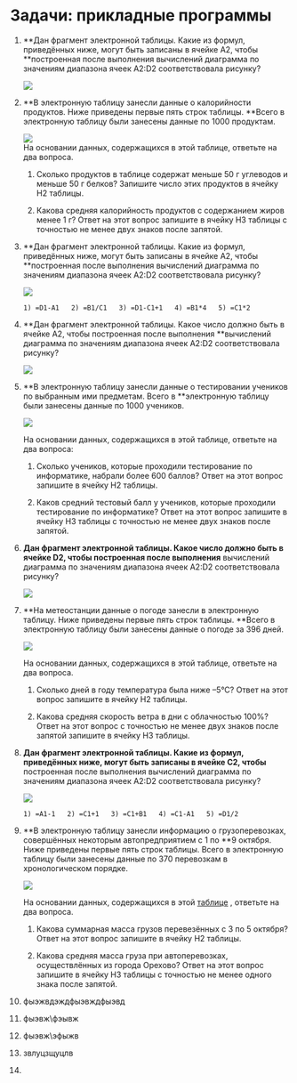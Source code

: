 # Задачи: прикладные программы

1. **Дан фрагмент электронной таблицы. Какие из формул, приведённых ниже, могут быть записаны в ячейке A2, чтобы **построенная после выполнения вычислений диаграмма по значениям диапазона ячеек A2:D2 соответствовала рисунку?

   ![](http://kpolyakov.spb.ru/cms/images/661.gif)

2. **В электронную таблицу занесли данные о калорийности продуктов. Ниже приведены первые пять строк таблицы. **Всего в электронную таблицу были занесены данные по 1000 продуктам.

   ![](http://kpolyakov.spb.ru/cms/images/979.gif)  
   На основании данных, содержащихся в этой таблице, ответьте на два вопроса.

   1. Сколько продуктов в таблице содержат меньше 50 г углеводов и меньше 50 г белков? Запишите число этих продуктов в ячейку H2 таблицы.

   2. Какова средняя калорийность продуктов с содержанием жиров менее 1 г? Ответ на этот вопрос запишите в ячейку H3 таблицы с точностью не менее двух знаков после запятой.

3. **Дан фрагмент электронной таблицы. Какие из формул, приведённых ниже, могут быть записаны в ячейке A2, чтобы **построенная после выполнения вычислений диаграмма по значениям диапазона ячеек A2:D2 соответствовала рисунку?

   ![](http://kpolyakov.spb.ru/cms/images/661.gif)

   ```
   1) =D1-A1   2) =B1/C1   3) =D1-C1+1   4) =B1*4   5) =C1*2
   ```

4. **Дан фрагмент электронной таблицы. Какое число должно быть в ячейке A2, чтобы построенная после выполнения **вычислений диаграмма по значениям диапазона ячеек A2:D2 соответствовала рисунку?

   ![](http://kpolyakov.spb.ru/cms/images/662.gif)

5. **В электронную таблицу занесли данные о тестировании учеников по выбранным ими предметам. Всего в **электронную таблицу были занесены данные по 1000 учеников.

   ![](http://kpolyakov.spb.ru/cms/images/982.gif)

   На основании данных, содержащихся в этой таблице, ответьте на два вопроса:

   1. Сколько учеников, которые проходили тестирование по информатике, набрали более 600 баллов? Ответ на этот вопрос запишите в ячейку H2 таблицы.

   2. Каков средний тестовый балл у учеников, которые проходили тестирование по информатике? Ответ на этот вопрос запишите в ячейку H3 таблицы с точностью не менее двух знаков после запятой.

6. **Дан фрагмент электронной таблицы. Какое число должно быть в ячейке D2, чтобы построенная после выполнения** вычислений диаграмма по значениям диапазона ячеек A2:D2 соответствовала рисунку?  


   ![](http://kpolyakov.spb.ru/cms/images/664.gif)

7. **На метеостанции данные о погоде занесли в электронную таблицу. Ниже приведены первые пять строк таблицы. **Всего в электронную таблицу были занесены данные о погоде за 396 дней.

   ![](http://kpolyakov.spb.ru/cms/images/988.gif)

   На основании данных, содержащихся в этой таблице, ответьте на два вопроса.

   1. Сколько дней в году температура была ниже –5°С? Ответ на этот вопрос запишите в ячейку Н2 таблицы.

   2. Какова средняя скорость ветра в дни с облачностью 100%? Ответ на этот вопрос с точностью не менее двух знаков после запятой запишите в ячейку H3 таблицы.

8. **Дан фрагмент электронной таблицы. Какие из формул, приведённых ниже, могут быть записаны в ячейке C2, чтобы** построенная после выполнения вычислений диаграмма по значениям диапазона ячеек A2:D2 соответствовала рисунку?

   ![](http://kpolyakov.spb.ru/cms/images/665.gif)

   ```
   1) =A1-1   2) =C1+1   3) =C1+B1   4) =C1-A1   5) =D1/2   
   ```

9. **В электронную таблицу занесли информацию о грузоперевозках, совершённых некоторым автопредприятием с 1 по **9 октября. Ниже приведены первые пять строк таблицы. Всего в электронную таблицу были занесены данные по 370 перевозкам в хронологическом порядке.

   ![](http://kpolyakov.spb.ru/cms/images/991.gif)

   На основании данных, содержащихся в этой [таблице](http://kpolyakov.spb.ru/cms/files/lipki.xls) , ответьте на два вопроса.

   1. Какова суммарная масса грузов перевезённых с 3 по 5 октября? Ответ на этот вопрос запишите в ячейку H2 таблицы.

   2. Какова средняя масса груза при автоперевозках, осуществлённых из города Орехово? Ответ на этот вопрос запишите в ячейку H3 таблицы с точностью не менее одного знака после запятой.

10. фыэжвдэждфыэвждфыэвд

11. фыэвж\фэывж

12. фыэвж\эфыжв

13. звлуцзщуцлв

14. 


